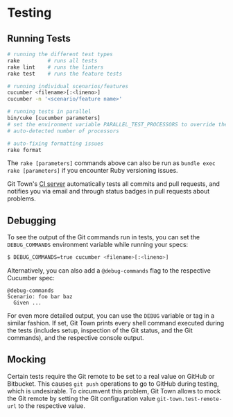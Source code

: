 # Testing

## Running Tests

```bash
# running the different test types
rake         # runs all tests
rake lint    # runs the linters
rake test    # runs the feature tests

# running individual scenarios/features
cucumber <filename>[:<lineno>]
cucumber -n '<scenario/feature name>'

# running tests in parallel
bin/cuke [cucumber parameters]
# set the environment variable PARALLEL_TEST_PROCESSORS to override the
# auto-detected number of processors

# auto-fixing formatting issues
rake format
```

The `rake [parameters]` commands above can also be run as `bundle exec rake [parameters]`
if you encounter Ruby versioning issues.

Git Town's [CI server](https://circleci.com/gh/Originate/git-town)
automatically tests all commits and pull requests,
and notifies you via email and through status badges in pull requests
about problems.


## Debugging

To see the output of the Git commands run in tests, you can set the
`DEBUG_COMMANDS` environment variable while running your specs:

```bash
$ DEBUG_COMMANDS=true cucumber <filename>[:<lineno>]
```

Alternatively, you can also add a `@debug-commands` flag to the respective
Cucumber spec:

  ```cucumber
  @debug-commands
  Scenario: foo bar baz
    Given ...
  ```

For even more detailed output, you can use the `DEBUG` variable or tag
in a similar fashion.
If set, Git Town prints every shell command executed during the tests
(includes setup, inspection of the Git status, and the Git commands),
and the respective console output.


## Mocking

Certain tests require the Git remote to be set to a real value
on GitHub or Bitbucket.
This causes `git push` operations to go to GitHub during testing,
which is undesirable.
To circumvent this problem, Git Town allows to mock the Git remote
by setting the Git configuration value
`git-town.test-remote-url` to the respective value.
